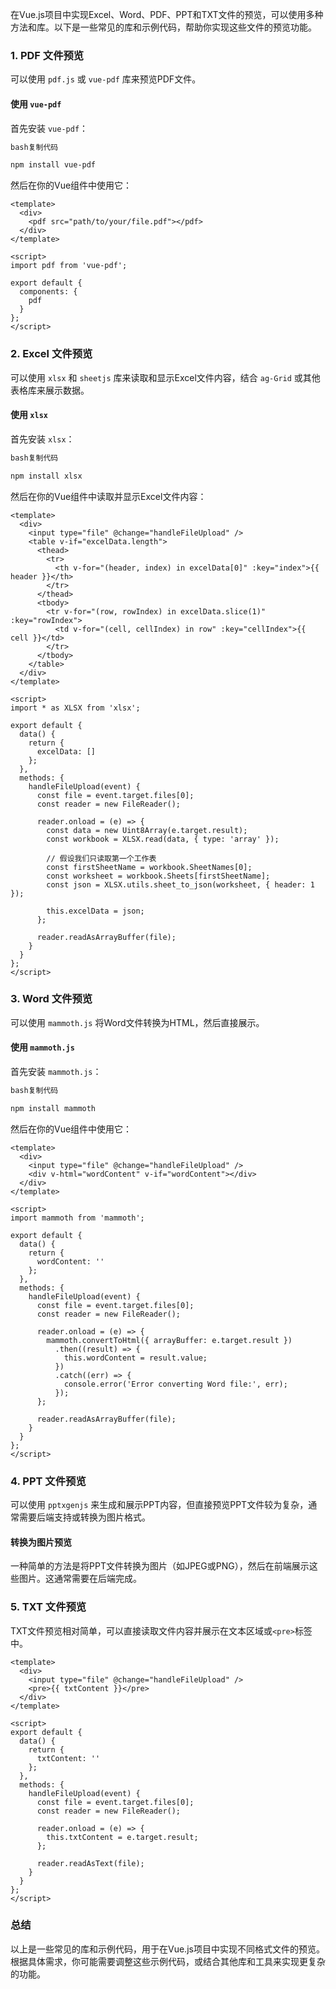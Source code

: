 在Vue.js项目中实现Excel、Word、PDF、PPT和TXT文件的预览，可以使用多种方法和库。以下是一些常见的库和示例代码，帮助你实现这些文件的预览功能。

### 1. PDF 文件预览

可以使用 `pdf.js` 或 `vue-pdf` 库来预览PDF文件。

#### 使用 `vue-pdf`

首先安装 `vue-pdf`：

```bash
bash复制代码

npm install vue-pdf
```

然后在你的Vue组件中使用它：

```vue
<template>
  <div>
    <pdf src="path/to/your/file.pdf"></pdf>
  </div>
</template>
 
<script>
import pdf from 'vue-pdf';
 
export default {
  components: {
    pdf
  }
};
</script>
```

### 2. Excel 文件预览

可以使用 `xlsx` 和 `sheetjs` 库来读取和显示Excel文件内容，结合 `ag-Grid` 或其他表格库来展示数据。

#### 使用 `xlsx`

首先安装 `xlsx`：

```bash
bash复制代码

npm install xlsx
```

然后在你的Vue组件中读取并显示Excel文件内容：

```vue
<template>
  <div>
    <input type="file" @change="handleFileUpload" />
    <table v-if="excelData.length">
      <thead>
        <tr>
          <th v-for="(header, index) in excelData[0]" :key="index">{{ header }}</th>
        </tr>
      </thead>
      <tbody>
        <tr v-for="(row, rowIndex) in excelData.slice(1)" :key="rowIndex">
          <td v-for="(cell, cellIndex) in row" :key="cellIndex">{{ cell }}</td>
        </tr>
      </tbody>
    </table>
  </div>
</template>
 
<script>
import * as XLSX from 'xlsx';
 
export default {
  data() {
    return {
      excelData: []
    };
  },
  methods: {
    handleFileUpload(event) {
      const file = event.target.files[0];
      const reader = new FileReader();
 
      reader.onload = (e) => {
        const data = new Uint8Array(e.target.result);
        const workbook = XLSX.read(data, { type: 'array' });
 
        // 假设我们只读取第一个工作表
        const firstSheetName = workbook.SheetNames[0];
        const worksheet = workbook.Sheets[firstSheetName];
        const json = XLSX.utils.sheet_to_json(worksheet, { header: 1 });
 
        this.excelData = json;
      };
 
      reader.readAsArrayBuffer(file);
    }
  }
};
</script>
```

### 3. Word 文件预览

可以使用 `mammoth.js` 将Word文件转换为HTML，然后直接展示。

#### 使用 `mammoth.js`

首先安装 `mammoth.js`：

```bash
bash复制代码

npm install mammoth
```

然后在你的Vue组件中使用它：

```vue
<template>
  <div>
    <input type="file" @change="handleFileUpload" />
    <div v-html="wordContent" v-if="wordContent"></div>
  </div>
</template>
 
<script>
import mammoth from 'mammoth';
 
export default {
  data() {
    return {
      wordContent: ''
    };
  },
  methods: {
    handleFileUpload(event) {
      const file = event.target.files[0];
      const reader = new FileReader();
 
      reader.onload = (e) => {
        mammoth.convertToHtml({ arrayBuffer: e.target.result })
          .then((result) => {
            this.wordContent = result.value;
          })
          .catch((err) => {
            console.error('Error converting Word file:', err);
          });
      };
 
      reader.readAsArrayBuffer(file);
    }
  }
};
</script>
```

### 4. PPT 文件预览

可以使用 `pptxgenjs` 来生成和展示PPT内容，但直接预览PPT文件较为复杂，通常需要后端支持或转换为图片格式。

#### 转换为图片预览

一种简单的方法是将PPT文件转换为图片（如JPEG或PNG），然后在前端展示这些图片。这通常需要在后端完成。

### 5. TXT 文件预览

TXT文件预览相对简单，可以直接读取文件内容并展示在文本区域或`<pre>`标签中。

```vue
<template>
  <div>
    <input type="file" @change="handleFileUpload" />
    <pre>{{ txtContent }}</pre>
  </div>
</template>
 
<script>
export default {
  data() {
    return {
      txtContent: ''
    };
  },
  methods: {
    handleFileUpload(event) {
      const file = event.target.files[0];
      const reader = new FileReader();
 
      reader.onload = (e) => {
        this.txtContent = e.target.result;
      };
 
      reader.readAsText(file);
    }
  }
};
</script>
```

### 总结

以上是一些常见的库和示例代码，用于在Vue.js项目中实现不同格式文件的预览。根据具体需求，你可能需要调整这些示例代码，或结合其他库和工具来实现更复杂的功能。